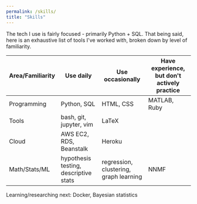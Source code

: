 ```yaml
---
permalink: /skills/
title: "Skills"
---
```


The tech I use is fairly focused - primarily Python + SQL. That being said, here
is an exhaustive list of tools I've worked with, broken down by level of
familiarity.

| Area/Familiarity | Use daily| Use occasionally| Have experience, but don't actively practice |
|------------------|---------------------------------------|----------------------------------------|-----------------------------------------------|
| Programming      | Python, SQL                           | HTML, CSS                              | MATLAB, Ruby                                  |
| Tools            | bash, git, jupyter, vim                    | LaTeX                                       |                                               |
| Cloud            | AWS EC2, RDS, Beanstalk                     | Heroku                                 |                                               |
| Math/Stats/ML    | hypothesis testing, descriptive stats | regression, clustering, graph learning | NNMF                                          |

Learning/researching next: Docker, Bayesian statistics 
